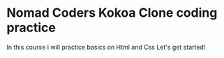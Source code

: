# Nomad Coders Kokoa Clone coding practice

In this course I will practice basics on Html and Css
Let's get started!
